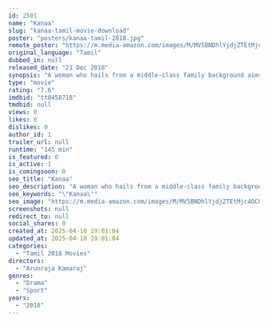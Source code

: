 ```yaml
---
id: 2501
name: "Kanaa"
slug: "kanaa-tamil-movie-download"
poster: "posters/kanaa-tamil-2018.jpg"
remote_poster: "https://m.media-amazon.com/images/M/MV5BNDhlYjdjZTEtMjc4OC00ZTdiLThjYjMtNTA0ZTM4MDQ1N2IyXkEyXkFqcGc@._V1_SX300.jpg"
original_language: "Tamil"
dubbed_in: null
released_date: "21 Dec 2018"
synopsis: "A woman who hails from a middle-class family background aims to excel in the competitive world of cricket with the help of her supportive father."
type: "movie"
rating: "7.6"
imdbid: "tt8458718"
tmdbid: null
views: 0
likes: 0
dislikes: 0
author_id: 1
trailer_url: null
runtime: "145 min"
is_featured: 0
is_active: 1
is_comingsoon: 0
seo_title: "Kanaa"
seo_description: "A woman who hails from a middle-class family background aims to excel in the competitive world of cricket with the help of her supportive father."
seo_keywords: "\"Kanaa\""
seo_image: "https://m.media-amazon.com/images/M/MV5BNDhlYjdjZTEtMjc4OC00ZTdiLThjYjMtNTA0ZTM4MDQ1N2IyXkEyXkFqcGc@._V1_SX300.jpg"
screenshots: null
redirect_to: null
social_shares: 0
created_at: 2025-04-10 19:01:04
updated_at: 2025-04-10 19:01:04
categories:
  - "Tamil 2018 Movies"
directors:
  - "Arunraja Kamaraj"
genres:
  - "Drama"
  - "Sport"
years:
  - "2018"
---
```

